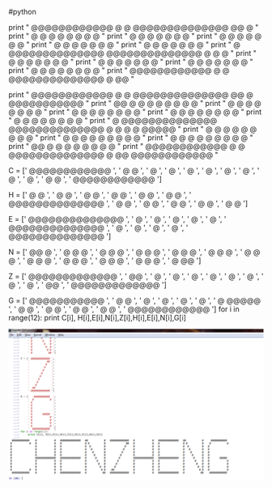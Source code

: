 #python

print "  @@@@@@@@@@@@   @            @  @@@@@@@@@@@@@@  @@           @ "
print " @            @  @            @  @               @ @          @ "
print " @               @            @  @               @  @         @ "
print " @               @            @  @               @   @        @ "
print " @               @            @  @               @    @       @ "
print " @               @            @  @               @     @      @ "
print " @               @@@@@@@@@@@@@@  @@@@@@@@@@@@@@  @      @     @ "
print " @               @            @  @               @       @    @ "
print " @               @            @  @               @        @   @ "
print " @               @            @  @               @         @  @ "
print " @            @  @            @  @               @          @ @ "
print "  @@@@@@@@@@@@   @            @  @@@@@@@@@@@@@@  @           @@ "

print "  @@@@@@@@@@@@   @            @  @@@@@@@@@@@@@@  @@           @    @@@@@@@@@@@  "
print "            @@   @            @  @               @ @          @   @           @ "
print "            @    @            @  @               @  @         @  @              "
print "           @     @            @  @               @   @        @  @              "
print "          @      @            @  @               @    @       @  @              "
print "         @       @            @  @               @     @      @  @              "
print "        @        @@@@@@@@@@@@@@  @@@@@@@@@@@@@@  @      @     @  @       @@@@@  "
print "       @         @            @  @               @       @    @  @            @ "
print "      @          @            @  @               @        @   @  @            @ "
print "     @           @            @  @               @         @  @  @            @ "
print "   @@            @            @  @               @          @ @  @            @ "
print "  @@@@@@@@@@@@   @            @  @@@@@@@@@@@@@@  @           @@   @@@@@@@@@@@@  "

C = ['  @@@@@@@@@@@@  ',
     ' @            @ ',
     ' @              ',
     ' @              ',
     ' @              ',
     ' @              ',
     ' @              ',
     ' @              ',
     ' @              ',
     ' @              ',
     ' @            @ ',
     '  @@@@@@@@@@@@  ']
     
H = [' @            @ ',
     ' @            @ ',
     ' @            @ ',
     ' @            @ ',
     ' @            @ ',
     ' @            @ ',
     ' @@@@@@@@@@@@@@ ',
     ' @            @ ',
     ' @            @ ',
     ' @            @ ',
     ' @            @ ',
     ' @            @ ']
     
E = [' @@@@@@@@@@@@@@ ',
     ' @              ',
     ' @              ',
     ' @              ',
     ' @              ',
     ' @              ',
     ' @@@@@@@@@@@@@@ ',
     ' @              ',
     ' @              ',
     ' @              ',
     ' @              ',
     ' @@@@@@@@@@@@@@ ']
     
N = [' @@           @ ',
     ' @ @          @ ',
     ' @  @         @ ',
     ' @   @        @ ',
     ' @    @       @ ',
     ' @     @      @ ',
     ' @      @     @ ',
     ' @       @    @ ',
     ' @        @   @ ',
     ' @         @  @ ',
     ' @          @ @ ',
     ' @           @@ ']
     
Z = [' @@@@@@@@@@@@@ ',
     '            @@ ',
     '           @   ',
     '          @    ',
     '         @     ',
     '        @      ',
     '       @       ',
     '      @        ',
     '     @         ',
     '    @          ',
     '  @@           ',
     ' @@@@@@@@@@@@@ ']

G = ['   @@@@@@@@@@@  ',
     '  @           @ ',
     ' @              ',
     ' @              ',
     ' @              ',
     ' @              ',
     ' @       @@@@@  ',
     ' @            @ ',
     ' @            @ ',
     ' @            @ ',
     ' @            @ ',
     '  @@@@@@@@@@@@  ']
for i in range(12):
     print C[i], H[i],E[i],N[i],Z[i],H[i],E[i],N[i],G[i]

![](https://raw.githubusercontent.com/XiaobudianChen/computationalphysics_N2013301020075/master/exercise_3/chenz1.png)
